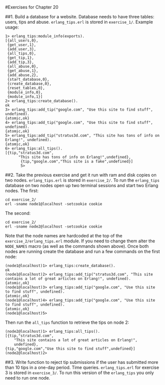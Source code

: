 #Exercises for Chapter 20

##1. Build a database for a website. Database needs to have three tables: users, tips and abuse.
`erlang_tips.erl` is stored in `exercise_1/`. Example usage:

    1> erlang_tips:module_info(exports).
    [{all_users,0},
     {get_user,1},
     {add_user,3},
     {all_tips,0},
     {get_tip,1},
     {add_tip,3},
     {all_abuse,0},
     {get_abuse,1},
     {add_abuse,2},
     {start_database,0},
     {create_database,0},
     {reset_tables,0},
     {module_info,0},
     {module_info,1}]
    2> erlang_tips:create_database().
    ok
    3> erlang_tips:add_tip("google.com", "Use this site to find stuff", undefined).
    {atomic,ok}
    4> erlang_tips:add_tip("google.com", "Use this site to find stuff", undefined).
    {atomic,ok}
    5> erlang_tips:add_tip("stratus3d.com", "This site has tons of info on Erlang!", undefined).
    {atomic,ok}
    6> erlang_tips:all_tips().
    [{tip,"stratus3d.com",
          "This site has tons of info on Erlang!",undefined},
           {tip,"google.com","This site is a fake",undefined}]
           5>

##2. Take the previous exercise and get it run with ram and disk copies on two nodes.
`erlang_tips.erl` is stored in `exercise_2/`. To run the `erlang_tips` database on two nodes open up two terminal sessions and start two Erlang nodes. The first:

    cd exercise_2/
    erl -sname node1@localhost -setcookie cookie

The second:

    cd exercise_2/
    erl -sname node2@localhost -setcookie cookie

Note that the node names are hardcoded at the top of the `exercise_2/erlang_tips.erl` module. If you need to change them alter the `NODE_NAMES` macro (as well as the commands shown above). Once both nodes are running create the database and run a few commands on the first node:

    (node1@localhost)1> erlang_tips:create_database().
    ok
    (node1@localhost)2> erlang_tips:add_tip("stratus3d.com", "This site contains a lot of great articles on Erlang!", undefined).
    {atomic,ok}
    (node1@localhost)3> erlang_tips:add_tip("google.com", "Use this site to find stuff", undefined).
    {atomic,ok}
    (node1@localhost)4> erlang_tips:add_tip("google.com", "Use this site to find stuff", undefined).
    {atomic,ok}
    (node1@localhost)5>

Then run the `all_tips` function to retrieve the tips on node 2:

    (node2@localhost)1> erlang_tips:all_tips().
    [{tip,"stratus3d.com",
        "This site contains a lot of great articles on Erlang!",
        undefined},
    {tip,"google.com","Use this site to find stuff",undefined}]
    (node2@localhost)2>

##3. Write function to reject tip submissions if the user has submitted more than 10 tips in a one-day period. Time queries.
`erlang_tips.erl` for exercise 3 is stored in `exercise_3/`. To run this version of the `erlang_tips` you only need to run one node.
